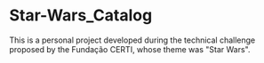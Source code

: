 # Star-Wars_Catalog
This is a personal project developed during the technical challenge proposed by the Fundação CERTI, whose theme was "Star Wars".
